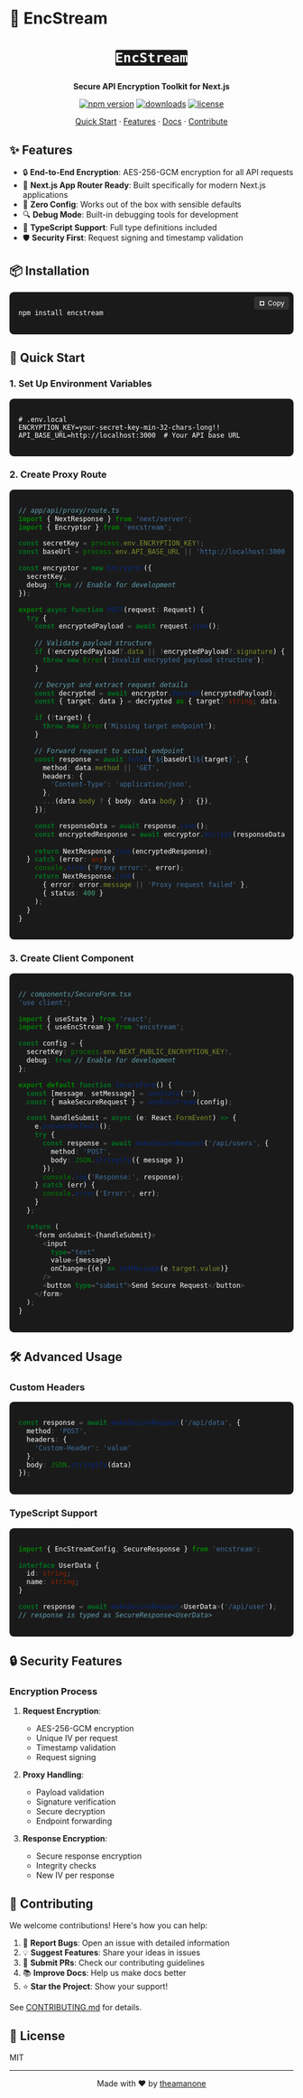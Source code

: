 # 🔐 EncStream

<div align="center">
  <h1>
   
    EncStream
  </h1>
  <p><strong>Secure API Encryption Toolkit for Next.js</strong></p>

  [![npm version](https://img.shields.io/npm/v/encstream.svg?style=flat&colorA=18181B&colorB=28CF8D)](https://www.npmjs.com/package/encstream)
  [![downloads](https://img.shields.io/npm/dm/encstream.svg?style=flat&colorA=18181B&colorB=28CF8D)](https://www.npmjs.com/package/encstream)
  [![license](https://img.shields.io/npm/l/encstream.svg?style=flat&colorA=18181B&colorB=28CF8D)](https://github.com/theamanone/encstream/blob/main/LICENSE)

  <p>
    <a href="#-quick-start">Quick Start</a>
    ·
    <a href="#-features">Features</a>
    ·
    <a href="#-documentation">Docs</a>
    ·
    <a href="#-contributing">Contribute</a>
  </p>
</div>

## ✨ Features

- 🔒 **End-to-End Encryption**: AES-256-GCM encryption for all API requests
- 🚀 **Next.js App Router Ready**: Built specifically for modern Next.js applications
- 🎯 **Zero Config**: Works out of the box with sensible defaults
- 🔍 **Debug Mode**: Built-in debugging tools for development
- 📝 **TypeScript Support**: Full type definitions included
- 🛡️ **Security First**: Request signing and timestamp validation

## 📦 Installation

<div class="code-block">
<div class="copy-button" onclick="navigator.clipboard.writeText('npm install encstream')">
  <svg width="12" height="12" viewBox="0 0 12 12"><path d="M3.5 3.5v5h5v-5h-5zM2 2h8v8H2V2z"/></svg>
  Copy
</div>

```bash
npm install encstream
```
</div>

## 🚀 Quick Start

### 1. Set Up Environment Variables

<div class="code-block">

```env
# .env.local
ENCRYPTION_KEY=your-secret-key-min-32-chars-long!!
API_BASE_URL=http://localhost:3000  # Your API base URL
```
</div>

### 2. Create Proxy Route

<div class="code-block">

```typescript
// app/api/proxy/route.ts
import { NextResponse } from 'next/server';
import { Encryptor } from 'encstream';

const secretKey = process.env.ENCRYPTION_KEY!;
const baseUrl = process.env.API_BASE_URL || 'http://localhost:3000';

const encryptor = new Encryptor({
  secretKey,
  debug: true // Enable for development
});

export async function POST(request: Request) {
  try {
    const encryptedPayload = await request.json();
    
    // Validate payload structure
    if (!encryptedPayload?.data || !encryptedPayload?.signature) {
      throw new Error('Invalid encrypted payload structure');
    }

    // Decrypt and extract request details
    const decrypted = await encryptor.decrypt(encryptedPayload);
    const { target, data } = decrypted as { target: string; data: any };

    if (!target) {
      throw new Error('Missing target endpoint');
    }

    // Forward request to actual endpoint
    const response = await fetch(`${baseUrl}${target}`, {
      method: data.method || 'GET',
      headers: {
        'Content-Type': 'application/json',
      },
      ...(data.body ? { body: data.body } : {}),
    });

    const responseData = await response.json();
    const encryptedResponse = await encryptor.encrypt(responseData);
    
    return NextResponse.json(encryptedResponse);
  } catch (error: any) {
    console.error('Proxy error:', error);
    return NextResponse.json(
      { error: error.message || 'Proxy request failed' },
      { status: 400 }
    );
  }
}
```
</div>

### 3. Create Client Component

<div class="code-block">

```typescript
// components/SecureForm.tsx
'use client';

import { useState } from 'react';
import { useEncStream } from 'encstream';

const config = {
  secretKey: process.env.NEXT_PUBLIC_ENCRYPTION_KEY!,
  debug: true // Enable for development
};

export default function SecureForm() {
  const [message, setMessage] = useState('');
  const { makeSecureRequest } = useEncStream(config);

  const handleSubmit = async (e: React.FormEvent) => {
    e.preventDefault();
    try {
      const response = await makeSecureRequest('/api/users', {
        method: 'POST',
        body: JSON.stringify({ message })
      });
      console.log('Response:', response);
    } catch (err) {
      console.error('Error:', err);
    }
  };

  return (
    <form onSubmit={handleSubmit}>
      <input
        type="text"
        value={message}
        onChange={(e) => setMessage(e.target.value)}
      />
      <button type="submit">Send Secure Request</button>
    </form>
  );
}
```
</div>

## 🛠️ Advanced Usage

### Custom Headers

<div class="code-block">

```typescript
const response = await makeSecureRequest('/api/data', {
  method: 'POST',
  headers: {
    'Custom-Header': 'value'
  },
  body: JSON.stringify(data)
});
```
</div>

### TypeScript Support

<div class="code-block">

```typescript
import { EncStreamConfig, SecureResponse } from 'encstream';

interface UserData {
  id: string;
  name: string;
}

const response = await makeSecureRequest<UserData>('/api/user');
// response is typed as SecureResponse<UserData>
```
</div>

## 🔒 Security Features

### Encryption Process

1. **Request Encryption**:
   - AES-256-GCM encryption
   - Unique IV per request
   - Timestamp validation
   - Request signing

2. **Proxy Handling**:
   - Payload validation
   - Signature verification
   - Secure decryption
   - Endpoint forwarding

3. **Response Encryption**:
   - Secure response encryption
   - Integrity checks
   - New IV per response

## 🤝 Contributing

We welcome contributions! Here's how you can help:

1. 🐛 **Report Bugs**: Open an issue with detailed information
2. 💡 **Suggest Features**: Share your ideas in issues
3. 🔧 **Submit PRs**: Check our contributing guidelines
4. 📚 **Improve Docs**: Help us make docs better
5. ⭐ **Star the Project**: Show your support!

See [CONTRIBUTING.md](CONTRIBUTING.md) for details.

## 📝 License

MIT 

---

<p align="center">Made with ❤️ by <a href="https://github.com/theamanone">theamanone</a></p>

<style>
.code-block {
  position: relative;
  background: #1a1a1a;
  border-radius: 8px;
  margin: 16px 0;
  padding: 16px;
}

.copy-button {
  position: absolute;
  top: 8px;
  right: 8px;
  padding: 4px 8px;
  background: rgba(255, 255, 255, 0.1);
  border-radius: 4px;
  color: #fff;
  font-size: 12px;
  cursor: pointer;
  display: flex;
  align-items: center;
  gap: 4px;
}

.copy-button:hover {
  background: rgba(255, 255, 255, 0.2);
}

.copy-button svg {
  fill: currentColor;
}

code {
  background: #1a1a1a;
  color: #fff;
  padding: 0.2em 0.4em;
  border-radius: 3px;
  font-size: 85%;
}
</style>
